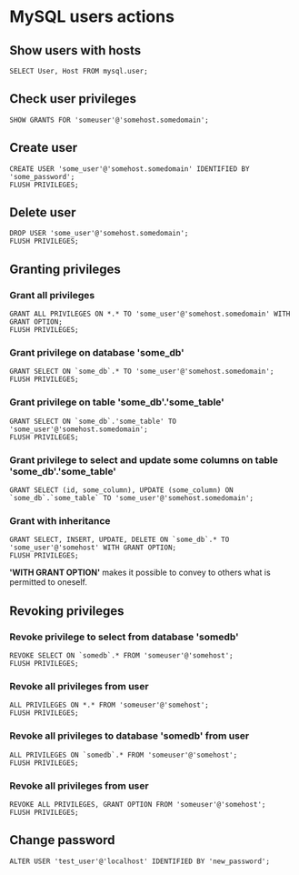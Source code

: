 # MySQL users actions

## Show users with hosts

```
SELECT User, Host FROM mysql.user;
```

## Check user privileges

```
SHOW GRANTS FOR 'someuser'@'somehost.somedomain';
```

## Create user

```
CREATE USER 'some_user'@'somehost.somedomain' IDENTIFIED BY 'some_password';
FLUSH PRIVILEGES;
```

## Delete user

```
DROP USER 'some_user'@'somehost.somedomain';
FLUSH PRIVILEGES;
```

## Granting privileges

### Grant all privileges

```
GRANT ALL PRIVILEGES ON *.* TO 'some_user'@'somehost.somedomain' WITH GRANT OPTION;
FLUSH PRIVILEGES;
```

### Grant privilege on database 'some_db'

```
GRANT SELECT ON `some_db`.* TO 'some_user'@'somehost.somedomain';
FLUSH PRIVILEGES;
```

### Grant privilege on table 'some_db'.'some_table'

```
GRANT SELECT ON `some_db`.'some_table' TO 'some_user'@'somehost.somedomain';
FLUSH PRIVILEGES;
```

### Grant privilege to select and update some columns on table 'some_db'.'some_table'

```
GRANT SELECT (id, some_column), UPDATE (some_column) ON `some_db`.`some_table` TO 'some_user'@'somehost.somedomain';
```

### Grant with inheritance

```
GRANT SELECT, INSERT, UPDATE, DELETE ON `some_db`.* TO 'some_user'@'somehost' WITH GRANT OPTION;
FLUSH PRIVILEGES;
```

**'WITH GRANT OPTION'** makes it possible to convey to others what is permitted to oneself.

## Revoking privileges

### Revoke privilege to select from database 'somedb'

```
REVOKE SELECT ON `somedb`.* FROM 'someuser'@'somehost';
FLUSH PRIVILEGES;
```

### Revoke all privileges from user

```
ALL PRIVILEGES ON *.* FROM 'someuser'@'somehost';
FLUSH PRIVILEGES;
```

### Revoke all privileges to database 'somedb' from user

```
ALL PRIVILEGES ON `somedb`.* FROM 'someuser'@'somehost';
FLUSH PRIVILEGES;
```

### Revoke all privileges from user

```
REVOKE ALL PRIVILEGES, GRANT OPTION FROM 'someuser'@'somehost';
FLUSH PRIVILEGES;
```

## Change password

```
ALTER USER 'test_user'@'localhost' IDENTIFIED BY 'new_password';
```